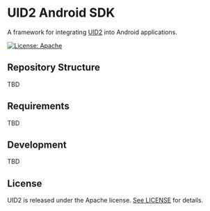 # UID2 Android SDK

A framework for integrating [UID2](https://github.com/IABTechLab/uid2docs) into Android applications.


[![License: Apache](https://img.shields.io/badge/License-Apache-green.svg)](https://www.apache.org/licenses/)

## Repository Structure

TBD

## Requirements

TBD

## Development

TBD

## License

UID2 is released under the Apache license. [See LICENSE](https://github.com/IABTechLab/uid2-android-sdk/blob/main/LICENSE.md) for details.